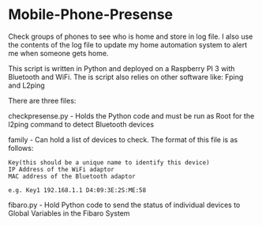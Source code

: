 # Mobile-Phone-Presense
Check groups of phones to see who is home and store in log file. I also use the contents of the log file to update my home automation system to alert me when someone gets home.


This script is written in Python and deployed on a Raspberry PI 3 with Bluetooth and WiFi. The is script also relies on other software like: Fping and L2ping


There are three files:

checkpresense.py - Holds the Python code and must be run as Root for the l2ping command to detect Bluetooth devices

family - Can hold a list of devices to check. The format of this file is as follows:
    
    Key(this should be a unique name to identify this device)
    IP Address of the WiFi adaptor
    MAC address of the Bluetooth adaptor
    
    e.g. Key1 192.168.1.1 D4:09:3E:2S:ME:58
    
fibaro.py - Hold Python code to send the status of individual devices to Global Variables in the Fibaro System
